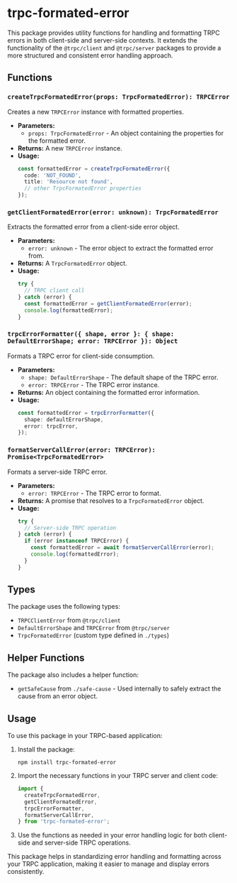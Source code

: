 # trpc-formated-error

This package provides utility functions for handling and formatting TRPC errors in both client-side and server-side contexts. It extends the functionality of the `@trpc/client` and `@trpc/server` packages to provide a more structured and consistent error handling approach.

## Functions

### `createTrpcFormatedError(props: TrpcFormatedError): TRPCError`

Creates a new `TRPCError` instance with formatted properties.

- **Parameters:**
  - `props: TrpcFormatedError` - An object containing the properties for the formatted error.
- **Returns:** A new `TRPCError` instance.
- **Usage:**
  ```typescript
  const formattedError = createTrpcFormatedError({
    code: 'NOT_FOUND',
    title: 'Resource not found',
    // other TrpcFormatedError properties
  });
  ```

### `getClientFormatedError(error: unknown): TrpcFormatedError`

Extracts the formatted error from a client-side error object.

- **Parameters:**
  - `error: unknown` - The error object to extract the formatted error from.
- **Returns:** A `TrpcFormatedError` object.
- **Usage:**
  ```typescript
  try {
    // TRPC client call
  } catch (error) {
    const formattedError = getClientFormatedError(error);
    console.log(formattedError);
  }
  ```

### `trpcErrorFormatter({ shape, error }: { shape: DefaultErrorShape; error: TRPCError }): Object`

Formats a TRPC error for client-side consumption.

- **Parameters:**
  - `shape: DefaultErrorShape` - The default shape of the TRPC error.
  - `error: TRPCError` - The TRPC error instance.
- **Returns:** An object containing the formatted error information.
- **Usage:**
  ```typescript
  const formattedError = trpcErrorFormatter({
    shape: defaultErrorShape,
    error: trpcError,
  });
  ```

### `formatServerCallError(error: TRPCError): Promise<TrpcFormatedError>`

Formats a server-side TRPC error.

- **Parameters:**
  - `error: TRPCError` - The TRPC error to format.
- **Returns:** A promise that resolves to a `TrpcFormatedError` object.
- **Usage:**
  ```typescript
  try {
    // Server-side TRPC operation
  } catch (error) {
    if (error instanceof TRPCError) {
      const formattedError = await formatServerCallError(error);
      console.log(formattedError);
    }
  }
  ```

## Types

The package uses the following types:

- `TRPCClientError` from `@trpc/client`
- `DefaultErrorShape` and `TRPCError` from `@trpc/server`
- `TrpcFormatedError` (custom type defined in `./types`)

## Helper Functions

The package also includes a helper function:

- `getSafeCause` from `./safe-cause` - Used internally to safely extract the cause from an error object.

## Usage

To use this package in your TRPC-based application:

1. Install the package:

   ```
   npm install trpc-formated-error
   ```

2. Import the necessary functions in your TRPC server and client code:

   ```typescript
   import {
     createTrpcFormatedError,
     getClientFormatedError,
     trpcErrorFormatter,
     formatServerCallError,
   } from 'trpc-formated-error';
   ```

3. Use the functions as needed in your error handling logic for both client-side and server-side TRPC operations.

This package helps in standardizing error handling and formatting across your TRPC application, making it easier to manage and display errors consistently.
